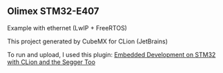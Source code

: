## Olimex STM32-E407

Example with ethernet (LwIP + FreeRTOS)

This project generated by CubeMX for CLion (JetBrains)

To run and upload, I used this plugin: [Embedded Development on STM32 with CLion and the Segger Too](https://github.com/nagelkl/clion_embedded)
